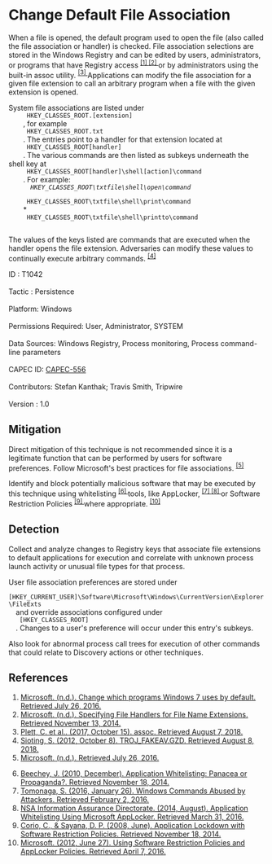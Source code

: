 <div class="container-fluid">
 <h1>
  Change Default File Association
 </h1>
 <div class="row">
  <div class="col-md-8 description-body">
   <p>
    When a file is opened, the default program used to open the file (also called the file association or handler) is checked. File association selections are stored in the Windows Registry and can be edited by users, administrators, or programs that have Registry access
    <span class="scite-citeref-number" data-reference="Microsoft Change Default Programs" id="scite-ref-1-a">
     <sup>
      <a aria-describedby="qtip-0" data-hasqtip="0" href="https://support.microsoft.com/en-us/help/18539/windows-7-change-default-programs" target="_blank">
       [1]
      </a>
     </sup>
    </span>
    <span class="scite-citeref-number" data-reference="Microsoft File Handlers" id="scite-ref-2-a">
     <sup>
      <a aria-describedby="qtip-1" data-hasqtip="1" href="http://msdn.microsoft.com/en-us/library/bb166549.aspx" target="_blank">
       [2]
      </a>
     </sup>
    </span>
    or by administrators using the built-in assoc utility.
    <span class="scite-citeref-number" data-reference="Microsoft Assoc Oct 2017" id="scite-ref-3-a">
     <sup>
      <a aria-describedby="qtip-2" data-hasqtip="2" href="https://docs.microsoft.com/windows-server/administration/windows-commands/assoc" target="_blank">
       [3]
      </a>
     </sup>
    </span>
    Applications can modify the file association for a given file extension to call an arbitrary program when a file with the given extension is opened.
   </p>
   <p>
    System file associations are listed under
    <code>
     HKEY_CLASSES_ROOT.[extension]
    </code>
    , for example
    <code>
     HKEY_CLASSES_ROOT.txt
    </code>
    . The entries point to a handler for that extension located at
    <code>
     HKEY_CLASSES_ROOT[handler]
    </code>
    . The various commands are then listed as subkeys underneath the shell key at
    <code>
     HKEY_CLASSES_ROOT[handler]\shell[action]\command
    </code>
    . For example:
    <em>
     <code>
      HKEY_CLASSES_ROOT\txtfile\shell\open\command
     </code>
    </em>
    <code>
     HKEY_CLASSES_ROOT\txtfile\shell\print\command
    </code>
    *
    <code>
     HKEY_CLASSES_ROOT\txtfile\shell\printto\command
    </code>
   </p>
   <p>
    The values of the keys listed are commands that are executed when the handler opens the file extension. Adversaries can modify these values to continually execute arbitrary commands.
    <span class="scite-citeref-number" data-reference="TrendMicro TROJ-FAKEAV OCT 2012" id="scite-ref-4-a">
     <sup>
      <a aria-describedby="qtip-3" data-hasqtip="3" href="https://www.trendmicro.com/vinfo/us/threat-encyclopedia/malware/troj_fakeav.gzd" target="_blank">
       [4]
      </a>
     </sup>
    </span>
   </p>
  </div>
  <div class="col-md-4">
   <div class="card">
    <div class="card-body">
     <div class="card-data">
      <span class="h5 card-title">
       ID
      </span>
      : T1042
      <br/>
      <br/>
     </div>
     <div class="card-data">
      <span class="h5 card-title">
      </span>
     </div>
     <div class="card-data">
      <span class="h5 card-title">
       Tactic
      </span>
      : Persistence
      <br/>
      <br/>
     </div>
     <div class="card-data">
      <span class="h5 card-title">
       Platform:
      </span>
      Windows
      <br/>
      <br/>
     </div>
     <div class="card-data">
      <span class="h5 card-title">
      </span>
     </div>
     <div class="card-data">
      <span class="h5 card-title">
       Permissions Required:
      </span>
      User, Administrator, SYSTEM
      <br/>
      <br/>
     </div>
     <div class="card-data">
      <span class="h5 card-title">
      </span>
     </div>
     <div class="card-data">
      <span class="h5 card-title">
       Data Sources:
      </span>
      Windows Registry, Process monitoring, Process command-line parameters
      <br/>
      <br/>
     </div>
     <div class="card-data">
      <span class="h5 card-title">
      </span>
     </div>
     <div class="card-data">
      <span class="h5 card-title">
      </span>
     </div>
     <div class="card-data">
      <span class="h5 card-title">
      </span>
     </div>
     <div class="card-data">
      <span class="h5 card-title">
      </span>
     </div>
     <div class="card-data">
      <span class="h5 card-title">
       CAPEC ID:
      </span>
      <a href="https://capec.mitre.org/data/definitions/556.html" target="_blank">
       CAPEC-556
      </a>
      <br/>
      <br/>
     </div>
     <div class="card-data">
      <span class="h5 card-title">
      </span>
     </div>
     <div class="card-data">
      <span class="h5 card-title">
       Contributors:
      </span>
      Stefan Kanthak; Travis Smith, Tripwire
      <br/>
      <br/>
     </div>
     <div class="card-data">
      <span class="h5 card-title">
       Version
      </span>
      : 1.0
     </div>
    </div>
   </div>
  </div>
 </div>
 <h2 class="pt-3" id="mitigation">
  Mitigation
 </h2>
 <p>
  Direct mitigation of this technique is not recommended since it is a legitimate function that can be performed by users for software preferences. Follow Microsoft's best practices for file associations.
  <span class="scite-citeref-number" data-reference="MSDN File Associations" id="scite-ref-5-a">
   <sup>
    <a aria-describedby="qtip-4" data-hasqtip="4" href="https://msdn.microsoft.com/en-us/library/cc144156.aspx" target="_blank">
     [5]
    </a>
   </sup>
  </span>
 </p>
 <p>
  Identify and block potentially malicious software that may be executed by this technique using whitelisting
  <span class="scite-citeref-number" data-reference="Beechey 2010" id="scite-ref-6-a">
   <sup>
    <a aria-describedby="qtip-5" data-hasqtip="5" href="http://www.sans.org/reading-room/whitepapers/application/application-whitelisting-panacea-propaganda-33599" target="_blank">
     [6]
    </a>
   </sup>
  </span>
  tools, like AppLocker,
  <span class="scite-citeref-number" data-reference="Windows Commands JPCERT" id="scite-ref-7-a">
   <sup>
    <a aria-describedby="qtip-6" data-hasqtip="6" href="http://blog.jpcert.or.jp/2016/01/windows-commands-abused-by-attackers.html" target="_blank">
     [7]
    </a>
   </sup>
  </span>
  <span class="scite-citeref-number" data-reference="NSA MS AppLocker" id="scite-ref-8-a">
   <sup>
    <a aria-describedby="qtip-7" data-hasqtip="7" href="https://www.iad.gov/iad/library/ia-guidance/tech-briefs/application-whitelisting-using-microsoft-applocker.cfm" target="_blank">
     [8]
    </a>
   </sup>
  </span>
  or Software Restriction Policies
  <span class="scite-citeref-number" data-reference="Corio 2008" id="scite-ref-9-a">
   <sup>
    <a aria-describedby="qtip-8" data-hasqtip="8" href="http://technet.microsoft.com/en-us/magazine/2008.06.srp.aspx" target="_blank">
     [9]
    </a>
   </sup>
  </span>
  where appropriate.
  <span class="scite-citeref-number" data-reference="TechNet Applocker vs SRP" id="scite-ref-10-a">
   <sup>
    <a aria-describedby="qtip-9" data-hasqtip="9" href="https://technet.microsoft.com/en-us/library/ee791851.aspx" target="_blank">
     [10]
    </a>
   </sup>
  </span>
 </p>
 <h2 class="pt-3" id="detection">
  Detection
 </h2>
 <p>
  Collect and analyze changes to Registry keys that associate file extensions to default applications for execution and correlate with unknown process launch activity or unusual file types for that process.
 </p>
 <p>
  User file association preferences are stored under
  <code>
   [HKEY_CURRENT_USER]\Software\Microsoft\Windows\CurrentVersion\Explorer\FileExts
  </code>
  and override associations configured under
  <code>
   [HKEY_CLASSES_ROOT]
  </code>
  . Changes to a user's preference will occur under this entry's subkeys.
 </p>
 <p>
  Also look for abnormal process call trees for execution of other commands that could relate to Discovery actions or other techniques.
 </p>
 <h2 class="pt-3" id="references">
  References
 </h2>
 <div class="row">
  <div class="col">
   <ol>
    <li>
     <span class="scite-citation" id="scite-1">
      <span class="scite-citation-text">
       <a class="external text" href="https://support.microsoft.com/en-us/help/18539/windows-7-change-default-programs" name="scite-1" rel="nofollow" target="_blank">
        Microsoft. (n.d.). Change which programs Windows 7 uses by default. Retrieved July 26, 2016.
       </a>
      </span>
     </span>
    </li>
    <li>
     <span class="scite-citation" id="scite-2">
      <span class="scite-citation-text">
       <a class="external text" href="http://msdn.microsoft.com/en-us/library/bb166549.aspx" name="scite-2" rel="nofollow" target="_blank">
        Microsoft. (n.d.). Specifying File Handlers for File Name Extensions. Retrieved November 13, 2014.
       </a>
      </span>
     </span>
    </li>
    <li>
     <span class="scite-citation" id="scite-3">
      <span class="scite-citation-text">
       <a class="external text" href="https://docs.microsoft.com/windows-server/administration/windows-commands/assoc" name="scite-3" rel="nofollow" target="_blank">
        Plett, C. et al.. (2017, October 15). assoc. Retrieved August 7, 2018.
       </a>
      </span>
     </span>
    </li>
    <li>
     <span class="scite-citation" id="scite-4">
      <span class="scite-citation-text">
       <a class="external text" href="https://www.trendmicro.com/vinfo/us/threat-encyclopedia/malware/troj_fakeav.gzd" name="scite-4" rel="nofollow" target="_blank">
        Sioting, S. (2012, October 8). TROJ_FAKEAV.GZD. Retrieved August 8, 2018.
       </a>
      </span>
     </span>
    </li>
    <li>
     <span class="scite-citation" id="scite-5">
      <span class="scite-citation-text">
       <a class="external text" href="https://msdn.microsoft.com/en-us/library/cc144156.aspx" name="scite-5" rel="nofollow" target="_blank">
        Microsoft. (n.d.). Retrieved July 26, 2016.
       </a>
      </span>
     </span>
    </li>
   </ol>
  </div>
  <div class="col">
   <ol start="6.0">
    <li>
     <span class="scite-citation" id="scite-6">
      <span class="scite-citation-text">
       <a class="external text" href="http://www.sans.org/reading-room/whitepapers/application/application-whitelisting-panacea-propaganda-33599" name="scite-6" rel="nofollow" target="_blank">
        Beechey, J. (2010, December). Application Whitelisting: Panacea or Propaganda?. Retrieved November 18, 2014.
       </a>
      </span>
     </span>
    </li>
    <li>
     <span class="scite-citation" id="scite-7">
      <span class="scite-citation-text">
       <a class="external text" href="http://blog.jpcert.or.jp/2016/01/windows-commands-abused-by-attackers.html" name="scite-7" rel="nofollow" target="_blank">
        Tomonaga, S. (2016, January 26). Windows Commands Abused by Attackers. Retrieved February 2, 2016.
       </a>
      </span>
     </span>
    </li>
    <li>
     <span class="scite-citation" id="scite-8">
      <span class="scite-citation-text">
       <a class="external text" href="https://www.iad.gov/iad/library/ia-guidance/tech-briefs/application-whitelisting-using-microsoft-applocker.cfm" name="scite-8" rel="nofollow" target="_blank">
        NSA Information Assurance Directorate. (2014, August). Application Whitelisting Using Microsoft AppLocker. Retrieved March 31, 2016.
       </a>
      </span>
     </span>
    </li>
    <li>
     <span class="scite-citation" id="scite-9">
      <span class="scite-citation-text">
       <a class="external text" href="http://technet.microsoft.com/en-us/magazine/2008.06.srp.aspx" name="scite-9" rel="nofollow" target="_blank">
        Corio, C., &amp; Sayana, D. P. (2008, June). Application Lockdown with Software Restriction Policies. Retrieved November 18, 2014.
       </a>
      </span>
     </span>
    </li>
    <li>
     <span class="scite-citation" id="scite-10">
      <span class="scite-citation-text">
       <a class="external text" href="https://technet.microsoft.com/en-us/library/ee791851.aspx" name="scite-10" rel="nofollow" target="_blank">
        Microsoft. (2012, June 27). Using Software Restriction Policies and AppLocker Policies. Retrieved April 7, 2016.
       </a>
      </span>
     </span>
    </li>
   </ol>
  </div>
 </div>
</div>
